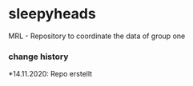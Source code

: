 # sleepyheads #

MRL - Repository to coordinate the data of group one

### change history ###

*14.11.2020: Repo erstellt

